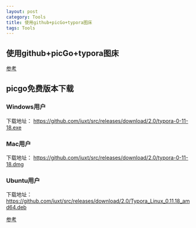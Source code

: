 ```yaml
---
layout: post
category: Tools
title: 使用github+picGo+typora图床
tags: Tools
---
```


## 使用github+picGo+typora图床

[参考](https://blog.csdn.net/qq_36376089/article/details/107429913)



## picgo免费版本下载

### Windows用户

下载地址： https://github.com/iuxt/src/releases/download/2.0/typora-0-11-18.exe

### Mac用户

下载地址： https://github.com/iuxt/src/releases/download/2.0/typora-0-11-18.dmg

### Ubuntu用户

下载地址：https://github.com/iuxt/src/releases/download/2.0/Typora_Linux_0.11.18_amd64.deb



[参考](https://zahui.fan/posts/64b52e0d/)
